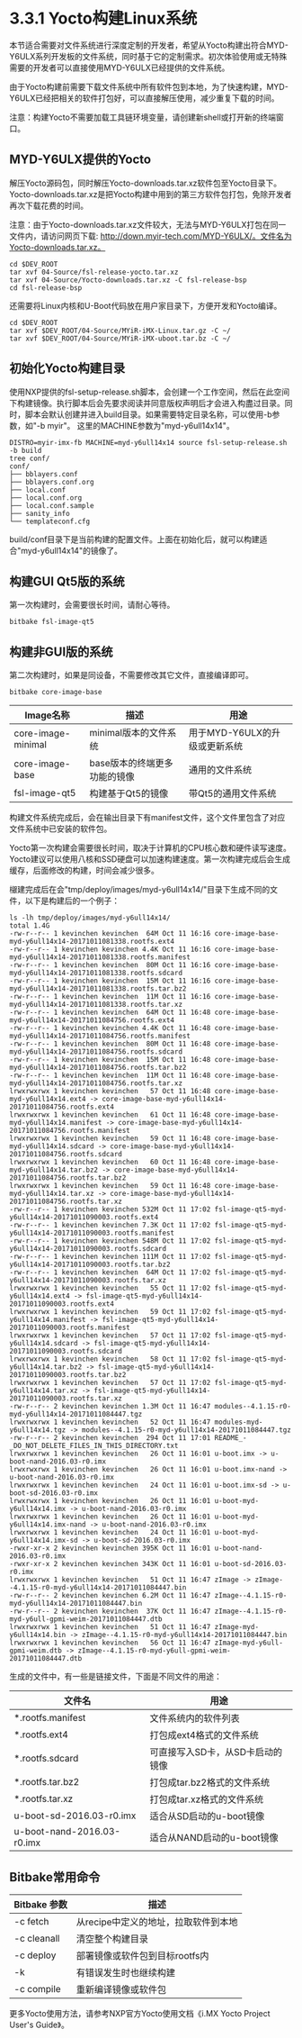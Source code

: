 # 3.3.1 Yocto构建Linux系统

本节适合需要对文件系统进行深度定制的开发者，希望从Yocto构建出符合MYD-Y6ULX系列开发板的文件系统，同时基于它的定制需求。初次体验使用或无特殊需要的开发者可以直接使用MYD-Y6ULX已经提供的文件系统。

由于Yocto构建前需要下载文件系统中所有软件包到本地，为了快速构建，MYD-Y6ULX已经把相关的软件打包好，可以直接解压使用，减少重复下载的时间。

注意：构建Yocto不需要加载工具链环境变量，请创建新shell或打开新的终端窗口。

## MYD-Y6ULX提供的Yocto

解压Yocto源码包，同时解压Yocto-downloads.tar.xz软件包至Yocto目录下。Yocto-downloads.tar.xz是把Yocto构建中用到的第三方软件包打包，免除开发者再次下载花费的时间。

注意：由于Yocto-downloads.tar.xz文件较大，无法与MYD-Y6ULX打包在同一文件内，请访问网页下载: http://down.myir-tech.com/MYD-Y6ULX/。文件名为Yocto-downloads.tar.xz。

```
cd $DEV_ROOT
tar xvf 04-Source/fsl-release-yocto.tar.xz
tar xvf 04-Source/Yocto-downloads.tar.xz -C fsl-release-bsp
cd fsl-release-bsp
```

还需要将Linux内核和U-Boot代码放在用户家目录下，方便开发和Yocto编译。

```
cd $DEV_ROOT
tar xvf $DEV_ROOT/04-Source/MYiR-iMX-Linux.tar.gz -C ~/
tar xvf $DEV_ROOT/04-Source/MYiR-iMX-uboot.tar.bz -C ~/
```

## 初始化Yocto构建目录

使用NXP提供的fsl-setup-release.sh脚本，会创建一个工作空间，然后在此空间下构建镜像。执行脚本后会先要求阅读并同意版权声明后才会进入构盡过目录。同时，脚本会默认创建并进入build目录。如果需要特定目录名称，可以使用-b参数，如"-b myir"。
这里的MACHINE参数为"myd-y6ull14x14"。

```
DISTRO=myir-imx-fb MACHINE=myd-y6ull14x14 source fsl-setup-release.sh -b build
tree conf/
conf/
├── bblayers.conf
├── bblayers.conf.org
├── local.conf
├── local.conf.org
├── local.conf.sample
├── sanity_info
└── templateconf.cfg
```

build/conf目录下是当前构建的配置文件。上面在初始化后，就可以构建适合"myd-y6ull14x14"的镜像了。

## 构建GUI Qt5版的系统
第一次构建时，会需要很长时间，请耐心等待。

```
bitbake fsl-image-qt5
```

## 构建非GUI版的系统

第二次构建时，如果是同设备，不需要修改其它文件，直接编译即可。

```
bitbake core-image-base
```

Image名称 | 描述 | 用途
---------- | ------ | -----------------
core-image-minimal | minimal版本的文件系统 | 用于MYD-Y6ULX的升级或更新系统
core-image-base | base版本的终端更多功能的镜像 | 通用的文件系统
fsl-image-qt5 | 构建基于Qt5的镜像 | 带Qt5的通用文件系统

构建文件系统完成后，会在输出目录下有manifest文件，这个文件里包含了对应文件系统中已安装的软件包。

Yocto第一次构建会需要很长时间，取决于计算机的CPU核心数和硬件读写速度。Yocto建议可以使用八核和SSD硬盘可以加速构建速度。第一次构建完成后会生成缓存，后面修改的构建，时间会减少很多。

檭建完成后在会"tmp/deploy/images/myd-y6ull14x14/"目录下生成不同的文件，以下是构建后的一个例子：
```
ls -lh tmp/deploy/images/myd-y6ull14x14/
total 1.4G
-rw-r--r-- 1 kevinchen kevinchen  64M Oct 11 16:16 core-image-base-myd-y6ull14x14-20171011081338.rootfs.ext4
-rw-r--r-- 1 kevinchen kevinchen 4.4K Oct 11 16:16 core-image-base-myd-y6ull14x14-20171011081338.rootfs.manifest
-rw-r--r-- 1 kevinchen kevinchen  80M Oct 11 16:16 core-image-base-myd-y6ull14x14-20171011081338.rootfs.sdcard
-rw-r--r-- 1 kevinchen kevinchen  15M Oct 11 16:16 core-image-base-myd-y6ull14x14-20171011081338.rootfs.tar.bz2
-rw-r--r-- 1 kevinchen kevinchen  11M Oct 11 16:16 core-image-base-myd-y6ull14x14-20171011081338.rootfs.tar.xz
-rw-r--r-- 1 kevinchen kevinchen  64M Oct 11 16:48 core-image-base-myd-y6ull14x14-20171011084756.rootfs.ext4
-rw-r--r-- 1 kevinchen kevinchen 4.4K Oct 11 16:48 core-image-base-myd-y6ull14x14-20171011084756.rootfs.manifest
-rw-r--r-- 1 kevinchen kevinchen  80M Oct 11 16:48 core-image-base-myd-y6ull14x14-20171011084756.rootfs.sdcard
-rw-r--r-- 1 kevinchen kevinchen  15M Oct 11 16:48 core-image-base-myd-y6ull14x14-20171011084756.rootfs.tar.bz2
-rw-r--r-- 1 kevinchen kevinchen  11M Oct 11 16:48 core-image-base-myd-y6ull14x14-20171011084756.rootfs.tar.xz
lrwxrwxrwx 1 kevinchen kevinchen   57 Oct 11 16:48 core-image-base-myd-y6ull14x14.ext4 -> core-image-base-myd-y6ull14x14-20171011084756.rootfs.ext4
lrwxrwxrwx 1 kevinchen kevinchen   61 Oct 11 16:48 core-image-base-myd-y6ull14x14.manifest -> core-image-base-myd-y6ull14x14-20171011084756.rootfs.manifest
lrwxrwxrwx 1 kevinchen kevinchen   59 Oct 11 16:48 core-image-base-myd-y6ull14x14.sdcard -> core-image-base-myd-y6ull14x14-20171011084756.rootfs.sdcard
lrwxrwxrwx 1 kevinchen kevinchen   60 Oct 11 16:48 core-image-base-myd-y6ull14x14.tar.bz2 -> core-image-base-myd-y6ull14x14-20171011084756.rootfs.tar.bz2
lrwxrwxrwx 1 kevinchen kevinchen   59 Oct 11 16:48 core-image-base-myd-y6ull14x14.tar.xz -> core-image-base-myd-y6ull14x14-20171011084756.rootfs.tar.xz
-rw-r--r-- 1 kevinchen kevinchen 532M Oct 11 17:02 fsl-image-qt5-myd-y6ull14x14-20171011090003.rootfs.ext4
-rw-r--r-- 1 kevinchen kevinchen 7.3K Oct 11 17:02 fsl-image-qt5-myd-y6ull14x14-20171011090003.rootfs.manifest
-rw-r--r-- 1 kevinchen kevinchen 548M Oct 11 17:02 fsl-image-qt5-myd-y6ull14x14-20171011090003.rootfs.sdcard
-rw-r--r-- 1 kevinchen kevinchen 111M Oct 11 17:02 fsl-image-qt5-myd-y6ull14x14-20171011090003.rootfs.tar.bz2
-rw-r--r-- 1 kevinchen kevinchen  64M Oct 11 17:02 fsl-image-qt5-myd-y6ull14x14-20171011090003.rootfs.tar.xz
lrwxrwxrwx 1 kevinchen kevinchen   55 Oct 11 17:02 fsl-image-qt5-myd-y6ull14x14.ext4 -> fsl-image-qt5-myd-y6ull14x14-20171011090003.rootfs.ext4
lrwxrwxrwx 1 kevinchen kevinchen   59 Oct 11 17:02 fsl-image-qt5-myd-y6ull14x14.manifest -> fsl-image-qt5-myd-y6ull14x14-20171011090003.rootfs.manifest
lrwxrwxrwx 1 kevinchen kevinchen   57 Oct 11 17:02 fsl-image-qt5-myd-y6ull14x14.sdcard -> fsl-image-qt5-myd-y6ull14x14-20171011090003.rootfs.sdcard
lrwxrwxrwx 1 kevinchen kevinchen   58 Oct 11 17:02 fsl-image-qt5-myd-y6ull14x14.tar.bz2 -> fsl-image-qt5-myd-y6ull14x14-20171011090003.rootfs.tar.bz2
lrwxrwxrwx 1 kevinchen kevinchen   57 Oct 11 17:02 fsl-image-qt5-myd-y6ull14x14.tar.xz -> fsl-image-qt5-myd-y6ull14x14-20171011090003.rootfs.tar.xz
-rw-r--r-- 2 kevinchen kevinchen 1.3M Oct 11 16:47 modules--4.1.15-r0-myd-y6ull14x14-20171011084447.tgz
lrwxrwxrwx 1 kevinchen kevinchen   52 Oct 11 16:47 modules-myd-y6ull14x14.tgz -> modules--4.1.15-r0-myd-y6ull14x14-20171011084447.tgz
-rw-r--r-- 2 kevinchen kevinchen  294 Oct 11 17:01 README_-_DO_NOT_DELETE_FILES_IN_THIS_DIRECTORY.txt
lrwxrwxrwx 1 kevinchen kevinchen   26 Oct 11 16:01 u-boot.imx -> u-boot-nand-2016.03-r0.imx
lrwxrwxrwx 1 kevinchen kevinchen   26 Oct 11 16:01 u-boot.imx-nand -> u-boot-nand-2016.03-r0.imx
lrwxrwxrwx 1 kevinchen kevinchen   24 Oct 11 16:01 u-boot.imx-sd -> u-boot-sd-2016.03-r0.imx
lrwxrwxrwx 1 kevinchen kevinchen   26 Oct 11 16:01 u-boot-myd-y6ull14x14.imx -> u-boot-nand-2016.03-r0.imx
lrwxrwxrwx 1 kevinchen kevinchen   26 Oct 11 16:01 u-boot-myd-y6ull14x14.imx-nand -> u-boot-nand-2016.03-r0.imx
lrwxrwxrwx 1 kevinchen kevinchen   24 Oct 11 16:01 u-boot-myd-y6ull14x14.imx-sd -> u-boot-sd-2016.03-r0.imx
-rwxr-xr-x 2 kevinchen kevinchen 395K Oct 11 16:01 u-boot-nand-2016.03-r0.imx
-rwxr-xr-x 2 kevinchen kevinchen 343K Oct 11 16:01 u-boot-sd-2016.03-r0.imx
lrwxrwxrwx 1 kevinchen kevinchen   51 Oct 11 16:47 zImage -> zImage--4.1.15-r0-myd-y6ull14x14-20171011084447.bin
-rw-r--r-- 2 kevinchen kevinchen 6.2M Oct 11 16:47 zImage--4.1.15-r0-myd-y6ull14x14-20171011084447.bin
-rw-r--r-- 2 kevinchen kevinchen  37K Oct 11 16:47 zImage--4.1.15-r0-myd-y6ull-gpmi-weim-20171011084447.dtb
lrwxrwxrwx 1 kevinchen kevinchen   51 Oct 11 16:47 zImage-myd-y6ull14x14.bin -> zImage--4.1.15-r0-myd-y6ull14x14-20171011084447.bin
lrwxrwxrwx 1 kevinchen kevinchen   56 Oct 11 16:47 zImage-myd-y6ull-gpmi-weim.dtb -> zImage--4.1.15-r0-myd-y6ull-gpmi-weim-20171011084447.dtb

```

生成的文件中，有一些是链接文件，下面是不同文件的用途：

文件名 | 用途
------ | ----
*.rootfs.manifest | 文件系统内的软件列表
*.rootfs.ext4 | 打包成ext4格式的文件系统
*.rootfs.sdcard | 可直接写入SD卡，从SD卡启动的镜像
*.rootfs.tar.bz2 | 打包成tar.bz2格式的文件系统
*.rootfs.tar.xz | 打包成tar.xz格式的文件系统
u-boot-sd-2016.03-r0.imx | 适合从SD启动的u-boot镜像
u-boot-nand-2016.03-r0.imx | 适合从NAND启动的u-boot镜像

## Bitbake常用命令

Bitbake 参数 | 描述
------------ | ----
-c fetch | 从recipe中定义的地址，拉取软件到本地
-c cleanall | 清空整个构建目录
-c deploy | 部署镜像或软件包到目标rootfs内
-k | 有错误发生时也继续构建
-c compile | 重新编译镜像或软件包

更多Yocto使用方法，请参考NXP官方Yocto使用文档《i.MX Yocto Project User's Guide》。
